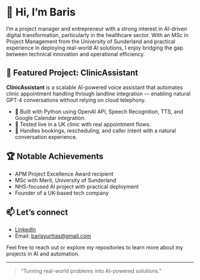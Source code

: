 
# 👋 Hi, I’m Baris

I’m a project manager and entrepreneur with a strong interest in AI-driven digital transformation, particularly in the healthcare sector. With an MSc in Project Management from the University of Sunderland and practical experience in deploying real-world AI solutions, I enjoy bridging the gap between technical innovation and operational efficiency.

## 🚀 Featured Project: ClinicAssistant

**ClinicAssistant** is a scalable AI-powered voice assistant that automates clinic appointment handling through landline integration — enabling natural GPT-4 conversations without relying on cloud telephony.

- 🤖 Built with Python using OpenAI API, Speech Recognition, TTS, and Google Calendar integration.
- 🧠 Tested live in a UK clinic with real appointment flows.
- 📅 Handles bookings, rescheduling, and caller intent with a natural conversation experience.

## 🏆 Notable Achievements

- APM Project Excellence Award recipient
- MSc with Merit, University of Sunderland
- NHS-focused AI project with practical deployment
- Founder of a UK-based tech company

## 📫 Let’s connect
- [LinkedIn](https://www.linkedin.com/in/baris-yurttas)
- Email: barisyurttas@gmail.com

Feel free to reach out or explore my repositories to learn more about my projects in AI and automation.

---

> “Turning real-world problems into AI-powered solutions.”
